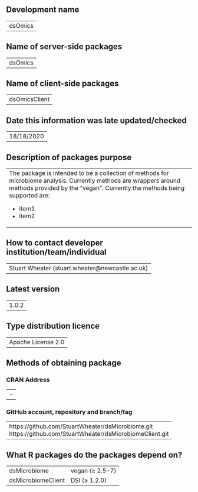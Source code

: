## Development name
<table>
<tr>
<td>dsOmics
</td>
</tr>
</table>

## Name of server-side packages
<table>
<tr>
<td>dsOmics
</td>
</tr>
</table>

## Name of client-side packages
<table>
<tr>
<td>dsOmicsClient
</td>
</tr>
</table>

## Date this information was late updated/checked
<table>
<tr>
<td>18/18/2020
</td>
</tr>
</table>

## Description of packages purpose
<table>
<tr>
<td>The package is intended to be a collection of methods for microbiome analysis. Currently methods are wrappers around methods provided by the “vegan”. Currently the methods being supported are: <ul><li>item1</li><li>item2</li></ul>
</td>
</tr>
</table>

## How to contact developer institution/team/individual
<table>
<tr>
<td>Stuart Wheater (stuart.wheater@newcastle.ac.uk)
</td>
</tr>
</table>

## Latest version
<table>
<tr>
<td>1.0.2
</td>
</tr>
</table>

## Type distribution licence
<table>
<tr>
<td>Apache License 2.0
</td>
</tr>
</table>

## Methods of obtaining package
### CRAN Address
<table>
<tr>
<td>-
</td>
</tr>
</table>

### GitHub account, repository and branch/tag
<table>
<tr>
<td>https://github.com/StuartWheater/dsMicrobiome.git <br>
https://github.com/StuartWheater/dsMicrobiomeClient.git
</td>
</tr>
</table>

## What R packages do the packages depend on?
<table>
<tr>
<td>dsMicrobiome
</td>
<td>vegan (≥ 2.5-7)
</td>
</tr>
<tr>
<td>dsMicrobiomeClient
</td>
<td>DSI (≥ 1.2.0)
</td>
</tr>
</table>
